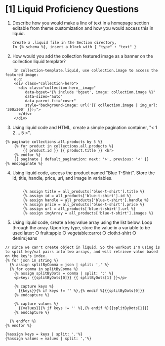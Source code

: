 # [1] Liquid Proficiency Questions

1. Describe how you would make a line of text in a homepage section editable from theme customization and how you would access this in liquid.
	```
	Create a .liquid file in the Section directory,
	In {% schema %}, insert a block with { "type" : "text" }
	```
2. How would you add the collection featured image as a banner on the collection liquid template?
```
	In collection-template.liquid, use collection.image to access the featured image:
	e.g: 
	<div class="collection-hero">
	  <div class="collection-hero__image"
	     data-bgset="{% include 'bgset', image: collection.image %}"
	     data-sizes="auto"
	     data-parent-fit="cover"
	     style="background-image: url('{{ collection.image | img_url: '300x300' }});">  
	  </div>  
	</div>
```
3. Using liquid code and HTML, create a simple pagination container, "< 1 2 ... 5 >".

```
{% paginate collections.all.products by 5 %}   
	{% for product in collections.all.products %}
    	{{ product.id }} {{ product.title }} <br>
	{% endfor %} 
    {{ paginate | default_pagination: next: '>', previous: '<' }}
{% endpaginate %}
``` 

4. Using liquid code, access the product named "Blue T-Shirt". Store the id, title, handle, price, url, and image in variables.
```	
	    
	    {% assign title = all_products['blue-t-shirt'].title %}
	    {% assign id = all_products['blue-t-shirt'].id %}
	    {% assign handle = all_products['blue-t-shirt'].handle %}
	    {% assign price = all_products['blue-t-shirt'].price %}
	    {% assign url = all_products['blue-t-shirt'].url %}
	    {% assign imgArray = all_products['blue-t-shirt'].images %}
```	    
	    
5. Using liquid code, create a key:value array using the list below. Loop through the array. Upon key type, store the value in a variable to be used later:
		○ fruit:apple
		○ vegetable:carrot
		○ cloth:t-shirt
		○ denim:jeans
 
```
// since we can't create object in liquid. So the workout I'm using is to split key/val pairs into two arrays, and will retrieve value based on the key's index. 
{% for json in string %}
  {% assign splitByComma = json | split: ',' %}
  {% for comma in splitByComma %}
    {% assign splitByDots = comma | split: ':' %}
    <p>key: {{splitByDots[0]}} {{ splitByDots[1] }}</p> 
    
    {% capture keys %}   
      {{keys}}{% if keys != '' %},{% endif %}{{splitByDots[0]}}
    {% endcapture %}

    {% capture values %}   
      {{values}}{% if keys != '' %},{% endif %}{{splitByDots[1]}}
    {% endcapture %}

  {% endfor %}
{% endfor %}

{%assign keys = keys | split: ','%}
{%assign values = values | split: ','%}

```
